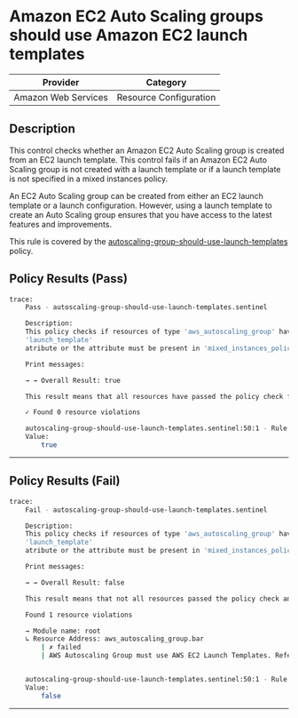 # Amazon EC2 Auto Scaling groups should use Amazon EC2 launch templates

| Provider            |        Category        |
| ------------------- | ---------------------- |
| Amazon Web Services | Resource Configuration |

## Description

This control checks whether an Amazon EC2 Auto Scaling group is created from an EC2 launch template. This control fails if an Amazon EC2 Auto Scaling group is not created with a launch template or if a launch template is not specified in a mixed instances policy.

An EC2 Auto Scaling group can be created from either an EC2 launch template or a launch configuration. However, using a launch template to create an Auto Scaling group ensures that you have access to the latest features and improvements.

This rule is covered by the [autoscaling-group-should-use-launch-templates](https://github.com/hashicorp/policy-library-NIST-Policy-Set-for-AWS-Terraform/blob/main/policies/autoscaling-group/autoscaling-group-should-use-launch-templates.sentinel) policy.

## Policy Results (Pass)

```bash
trace:
    Pass - autoscaling-group-should-use-launch-templates.sentinel

    Description:
    This policy checks if resources of type 'aws_autoscaling_group' have the
    'launch_template'
    atribute or the attribute must be present in 'mixed_instances_policy'

    Print messages:

    → → Overall Result: true

    This result means that all resources have passed the policy check for the policy autoscaling-group-should-use-launch-templates.

    ✓ Found 0 resource violations

    autoscaling-group-should-use-launch-templates.sentinel:50:1 - Rule "main"
    Value:
        true
```

---

## Policy Results (Fail)

```bash
trace:
    Fail - autoscaling-group-should-use-launch-templates.sentinel

    Description:
    This policy checks if resources of type 'aws_autoscaling_group' have the
    'launch_template'
    atribute or the attribute must be present in 'mixed_instances_policy'

    Print messages:

    → → Overall Result: false

    This result means that not all resources passed the policy check and the protected behavior is not allowed for the policy autoscaling-group-should-use-launch-templates.

    Found 1 resource violations

    → Module name: root
    ↳ Resource Address: aws_autoscaling_group.bar
        | ✗ failed
        | AWS Autoscaling Group must use AWS EC2 Launch Templates. Refer to https://docs.aws.amazon.com/securityhub/latest/userguide/autoscaling-controls.html#autoscaling-9 for more details.


    autoscaling-group-should-use-launch-templates.sentinel:50:1 - Rule "main"
    Value:
        false
```

---
